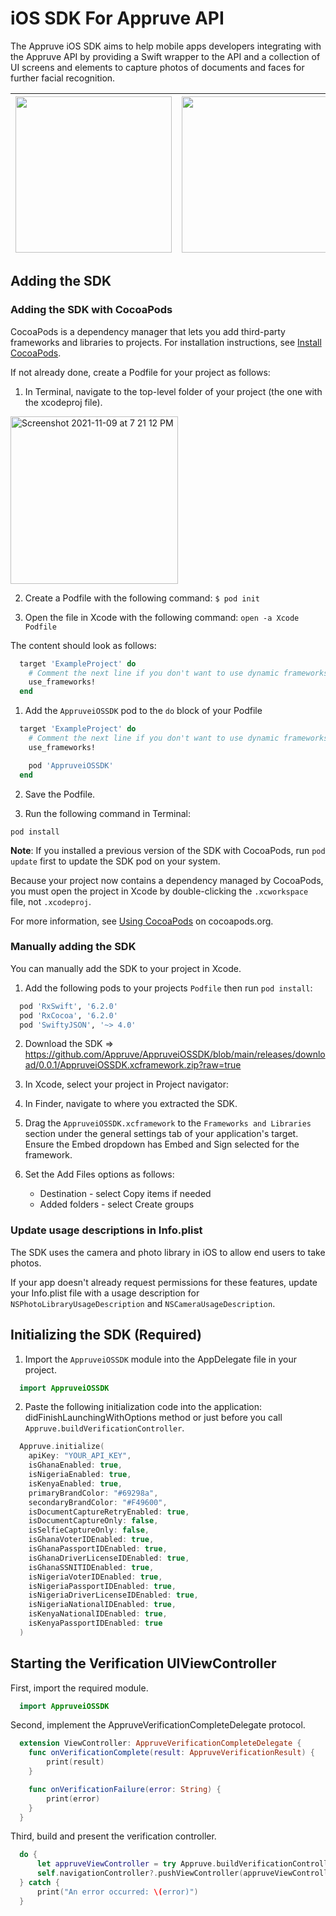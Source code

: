 # iOS SDK For Appruve API

The Appruve iOS SDK aims to help mobile apps developers integrating with the Appruve API by providing a Swift wrapper to the API and a collection of UI screens and elements to capture photos of documents and faces for further facial recognition.

| <img src="https://user-images.githubusercontent.com/5106229/142033123-d4c3b894-4b23-405c-b51e-97ac86b983c1.PNG" width="250"> | <img src="https://user-images.githubusercontent.com/5106229/142033152-bd8bbee2-5468-43e8-95d8-a89242460971.PNG" width="250"> | <img src="https://user-images.githubusercontent.com/5106229/142033168-65f16eaf-3732-42ca-809f-93f5ebc05761.PNG" width="250"> |
|------------------------------------------------------------------------------------------------------------------------------|------------------------------------------------------------------------------------------------------------------------------|------------------------------------------------------------------------------------------------------------------------------|

## Adding the SDK

### Adding the SDK with CocoaPods

CocoaPods is a dependency manager that lets you add third-party frameworks and libraries to projects. For installation instructions, see [Install CocoaPods](https://guides.cocoapods.org/using/getting-started.html#toc_3).

If not already done, create a Podfile for your project as follows:

1. In Terminal, navigate to the top-level folder of your project (the one with the xcodeproj file).

<img width="268" alt="Screenshot 2021-11-09 at 7 21 12 PM" src="https://user-images.githubusercontent.com/5106229/141089214-2d798efd-3f8f-4a7b-a86f-e5f4ae4a597c.png">

2. Create a Podfile with the following command: `$ pod init`

3. Open the file in Xcode with the following command: `open -a Xcode Podfile`

The content should look as follows:

```ruby
  target 'ExampleProject' do
    # Comment the next line if you don't want to use dynamic frameworks
    use_frameworks!
  end
```

1. Add the `AppruveiOSSDK` pod to the `do` block of your Podfile

```ruby
  target 'ExampleProject' do
    # Comment the next line if you don't want to use dynamic frameworks
    use_frameworks!

    pod 'AppruveiOSSDK'
  end
```

2. Save the Podfile.

3. Run the following command in Terminal:

```
pod install
```

**Note**: If you installed a previous version of the SDK with CocoaPods, run `pod update` first to update the SDK pod on your system.

Because your project now contains a dependency managed by CocoaPods, you must open the project in Xcode by double-clicking the `.xcworkspace` file, not `.xcodeproj`.

For more information, see [Using CocoaPods](https://guides.cocoapods.org/using/using-cocoapods.html) on cocoapods.org.

### Manually adding the SDK

You can manually add the SDK to your project in Xcode.

1. Add the following pods to your projects `Podfile` then run `pod install`:

```ruby
  pod 'RxSwift', '6.2.0'
  pod 'RxCocoa', '6.2.0'
  pod 'SwiftyJSON', '~> 4.0'
```

2. Download the SDK => https://github.com/Appruve/AppruveiOSSDK/blob/main/releases/download/0.0.1/AppruveiOSSDK.xcframework.zip?raw=true

3. In Xcode, select your project in Project navigator:

4. In Finder, navigate to where you extracted the SDK.

5. Drag the `AppruveiOSSDK.xcframework` to the `Frameworks and Libraries` section under the general settings tab of your application's target. Ensure the Embed dropdown has Embed and Sign selected for the framework.

6. Set the Add Files options as follows:
    * Destination - select Copy items if needed
    * Added folders - select Create groups

### Update usage descriptions in Info.plist

The SDK uses the camera and photo library in iOS to allow end users to take photos.

If your app doesn't already request permissions for these features, update your Info.plist file with a usage description for `NSPhotoLibraryUsageDescription` and `NSCameraUsageDescription`.

## Initializing the SDK (Required)

1. Import the `AppruveiOSSDK` module into the AppDelegate file in your project.

```swift
  import AppruveiOSSDK
```
2. Paste the following initialization code into the application: didFinishLaunchingWithOptions method or just before you call `Appruve.buildVerificationController`.

```swift
  Appruve.initialize(
    apiKey: "YOUR_API_KEY",
    isGhanaEnabled: true,
    isNigeriaEnabled: true,
    isKenyaEnabled: true,
    primaryBrandColor: "#69298a",
    secondaryBrandColor: "#F49600",
    isDocumentCaptureRetryEnabled: true,
    isDocumentCaptureOnly: false,
    isSelfieCaptureOnly: false,
    isGhanaVoterIDEnabled: true,
    isGhanaPassportIDEnabled: true,
    isGhanaDriverLicenseIDEnabled: true,
    isGhanaSSNITIDEnabled: true,
    isNigeriaVoterIDEnabled: true,
    isNigeriaPassportIDEnabled: true,
    isNigeriaDriverLicenseIDEnabled: true,
    isNigeriaNationalIDEnabled: true,
    isKenyaNationalIDEnabled: true,
    isKenyaPassportIDEnabled: true
  )
```

## Starting the Verification UIViewController

First, import the required module.

```swift
  import AppruveiOSSDK
```

Second, implement the AppruveVerificationCompleteDelegate protocol.

```swift
  extension ViewController: AppruveVerificationCompleteDelegate {
    func onVerificationComplete(result: AppruveVerificationResult) {
        print(result)
    }

    func onVerificationFailure(error: String) {
        print(error)
    }
  }
```

Third, build and present the verification controller.

```swift
  do {
      let appruveViewController = try Appruve.buildVerificationController(delegate: self)
      self.navigationController?.pushViewController(appruveViewController, animated: true)
  } catch {
      print("An error occurred: \(error)")
  }
````
